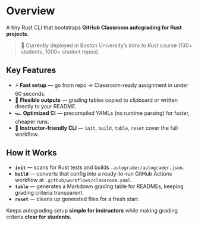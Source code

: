 # Overview

A tiny Rust CLI that bootstraps **GitHub Classroom autograding for Rust projects**.

> 🚀 Currently deployed in Boston University’s *Intro to Rust* course (130+ students, 1000+ student repos).

## Key Features

- ⚡ **Fast setup** — go from repo → Classroom-ready assignment in under 60 seconds.
- 📝 **Flexible outputs** — grading tables copied to clipboard *or* written directly to your README.
- 🏎️ **Optimized CI** — precompiled YAMLs (no runtime parsing) for faster, cheaper runs.
- 🔧 **Instructor-friendly CLI** — `init`, `build`, `table`, `reset` cover the full workflow.

## How it Works

- **`init`** — scans for Rust tests and builds `.autograder/autograder.json`.
- **`build`** — converts that config into a ready-to-run GitHub Actions workflow at `.github/workflows/classroom.yaml`.
- **`table`** — generates a Markdown grading table for READMEs, keeping grading criteria transparent.
- **`reset`** — cleans up generated files for a fresh start.

Keeps autograding setup **simple for instructors** while making grading criteria **clear for students**.
